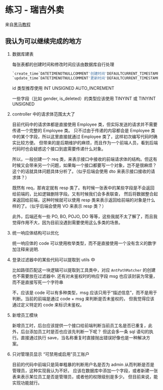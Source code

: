 # 练习 - 瑞吉外卖

来自[黑马教程](https://www.bilibili.com/video/BV13a411q753)

## 我认为可以继续完成的地方

1. 数据库建表

    每张表都的创建时间和修改时间应该由数据库自行处理

    ```sql
    `create_time`DATETIMENOTNULLCOMMENT'创建时间'DEFAULTCURRENT_TIMESTAMP,
    `update_time`DATETIMENOTNULLCOMMENT'更新时间'DEFAULTCURRENT_TIMESTAMPONUPDATECURRENT_TIMESTAMP,
    ```

    id 类型推荐使用 INT UNSIGNED AUTO_INCREMENT

    一些字段（比如 gender, is_deleted）的类型应该使用 TINYINT 或 TINYINT  UNSIGNED

1. controller 中的请求体范围太大了

    目前代码中的请求体都是直接使用 Employee 类，但实际发送的请求并不需要传递一个完整的 Employee 类。
    只不过由于传递的内容都会是 Employee 类中的某个字段，所以这里直接就通过 Employee 类了，这样初次编写代码时确实比较方便。
    但带来的是后期维护的麻烦，而且作为一个前端人员，看到后端代码时也会疑惑这个接口到底需要传递什么对象。

    所以，一般创建一个 req 类，来表示接口中接收的前端请求体的结构。但这有时候又会带来另一个问题，如果每一个接口都要写一个对象，岂不是很麻烦？
    这个的话就具体问题具体分析了。（似乎后端会使用 dto 来表示接口接收的请求体？）

    既然有 req，那肯定就有 resp 类了。有时候一张表中的某些字段是不会返回给前端的，比如逻辑删除字段。又有时候我们会多表联查，
    然后将数据整合起来返回给前端，这种时候就可以使用 resp 类来表示返回给前端的对象是什么样的了。（似乎后端会使用 VO 来表示 resp 类？）

    此外，后端还有一些 PO, BO, POJO, DO 等等，这些我就不太了解了，而且我觉得作用不大，因为目前没遇到需要使用这么多类的场景。

1. 统一响应体结构可以优化

    统一响应体的 code 可以使用枚举类型，而不是直接使用一个没有含义的数字加注释来说明.

1. 登录过滤器中的某些代码可以提取到 utils 中

    比如路径匹配这一块逻辑可以提取到工具类中，对应 `AntPathMatcher` 的创建也不需要放在过滤器中.
    还有对未鉴权时的响应字段 msg 也应该封装为常量，而不是直接写死一个字符串

    不，应该是 code 可以有多种类型，msg 应该只用于“描述信息”，而不是用于判断。当前的前端是通过 code + msg 来判断是否未鉴权的，
    但我觉得应该通过定义特定的 code 来标识未鉴权。

1. 新增员工模块

    新增员工时，后台应该提供一个接口给前端判断当前员工名是否已重复，此外，后台添加员工时是否也应该先判断一下呢？
    但这会多一条 sql 语句的执行。直接通过执行 save，当名称重复时直接抛出错误好像也是一种解决方案。

1. 只对管理员显示 “可禁用或启用”员工账户

    目前的代码中前端只是简单粗暴的判断用户名是否为 admin 从而判断是否是管理员，这种实现我认为不好。
    应该在数据库中添加一个字段，或者新建一张表来表示某位员工是否是管理员，或者他的权限级别是多少。
    但目前来说，能实现功能就行。
